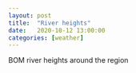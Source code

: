 ```yaml
---
layout: post
title:  "River heights"
date:   2020-10-12 13:00:00
categories: [weather]
---
```


<p>BOM river heights around the region</p>
<table class="region-list tab-pics large"></table>


<script type="text/javascript" src="/assets/js/minimal-block.js"></script>
<script type="text/javascript" src="/assets/js/BOM/river.js"></script>